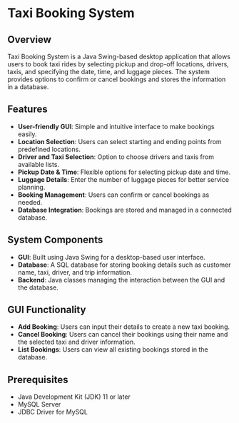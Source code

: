 # Taxi Booking System

## Overview
Taxi Booking System is a Java Swing-based desktop application that allows users to book taxi rides by selecting pickup and drop-off locations, drivers, taxis, and specifying the date, time, and luggage pieces. The system provides options to confirm or cancel bookings and stores the information in a database.

## Features
- **User-friendly GUI**: Simple and intuitive interface to make bookings easily.
- **Location Selection**: Users can select starting and ending points from predefined locations.
- **Driver and Taxi Selection**: Option to choose drivers and taxis from available lists.
- **Pickup Date & Time**: Flexible options for selecting pickup date and time.
- **Luggage Details**: Enter the number of luggage pieces for better service planning.
- **Booking Management**: Users can confirm or cancel bookings as needed.
- **Database Integration**: Bookings are stored and managed in a connected database.

## System Components
- **GUI**: Built using Java Swing for a desktop-based user interface.
- **Database**: A SQL database for storing booking details such as customer name, taxi, driver, and trip information.
- **Backend**: Java classes managing the interaction between the GUI and the database.

## GUI Functionality

- **Add Booking**: Users can input their details to create a new taxi booking.
- **Cancel Booking**: Users can cancel their bookings using their name and the selected taxi and driver information.
- **List Bookings**: Users can view all existing bookings stored in the database.

## Prerequisites

- Java Development Kit (JDK) 11 or later
- MySQL Server
- JDBC Driver for MySQL
